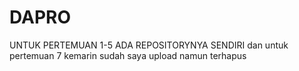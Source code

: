 # DAPRO
UNTUK PERTEMUAN 1-5 ADA REPOSITORYNYA SENDIRI
dan untuk pertemuan 7 kemarin sudah saya upload namun terhapus 
